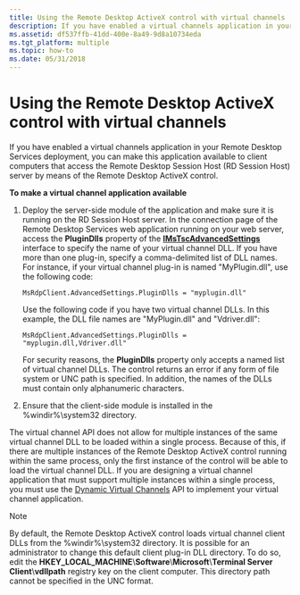 ```yaml
---
title: Using the Remote Desktop ActiveX control with virtual channels
description: If you have enabled a virtual channels application in your Remote Desktop Services deployment, you can make this application available to client computers.
ms.assetid: df537ffb-41dd-400e-8a49-9d8a10734eda
ms.tgt_platform: multiple
ms.topic: how-to
ms.date: 05/31/2018
---
```


# Using the Remote Desktop ActiveX control with virtual channels

If you have enabled a virtual channels application in your Remote Desktop Services deployment, you can make this application available to client computers that access the Remote Desktop Session Host (RD Session Host) server by means of the Remote Desktop ActiveX control.

**To make a virtual channel application available**

1.  Deploy the server-side module of the application and make sure it is running on the RD Session Host server. In the connection page of the Remote Desktop Services web application running on your web server, access the **PluginDlls** property of the [**IMsTscAdvancedSettings**](imstscadvancedsettings-interface.md) interface to specify the name of your virtual channel DLL. If you have more than one plug-in, specify a comma-delimited list of DLL names. For instance, if your virtual channel plug-in is named "MyPlugin.dll", use the following code:

    ``` syntax
    MsRdpClient.AdvancedSettings.PluginDlls = "myplugin.dll"
    ```

    Use the following code if you have two virtual channel DLLs. In this example, the DLL file names are "MyPlugin.dll" and "Vdriver.dll":

    ``` syntax
    MsRdpClient.AdvancedSettings.PluginDlls = "myplugin.dll,Vdriver.dll"
    ```

    For security reasons, the **PluginDlls** property only accepts a named list of virtual channel DLLs. The control returns an error if any form of file system or UNC path is specified. In addition, the names of the DLLs must contain only alphanumeric characters.

2.  Ensure that the client-side module is installed in the %windir%\\system32 directory.

The virtual channel API does not allow for multiple instances of the same virtual channel DLL to be loaded within a single process. Because of this, if there are multiple instances of the Remote Desktop ActiveX control running within the same process, only the first instance of the control will be able to load the virtual channel DLL. If you are designing a virtual channel application that must support multiple instances within a single process, you must use the [Dynamic Virtual Channels](dynamic-virtual-channels.md) API to implement your virtual channel application.

> [!Note]  
> By default, the Remote Desktop ActiveX control loads virtual channel client DLLs from the %windir%\\system32 directory. It is possible for an administrator to change this default client plug-in DLL directory. To do so, edit the **HKEY\_LOCAL\_MACHINE**\\**Software**\\**Microsoft**\\**Terminal Server Client**\\**vdllpath** registry key on the client computer. This directory path cannot be specified in the UNC format.

 

 

 




